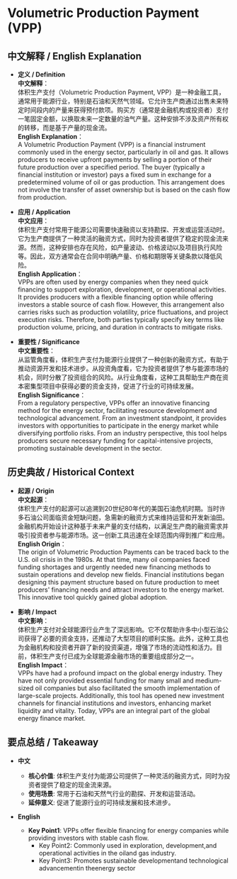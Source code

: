 # Volumetric Production Payment (VPP)

## 中文解释 / English Explanation

* **定义 / Definition**  
  **中文解释**：  
  体积生产支付（Volumetric Production Payment, VPP）是一种金融工具，通常用于能源行业，特别是石油和天然气领域。它允许生产商通过出售未来特定时间段内的产量来获得预付款项。购买方（通常是金融机构或投资者）支付一笔固定金额，以换取未来一定数量的油气产量。这种安排不涉及资产所有权的转移，而是基于产量的现金流。  
  **English Explanation**：  
  A Volumetric Production Payment (VPP) is a financial instrument commonly used in the energy sector, particularly in oil and gas. It allows producers to receive upfront payments by selling a portion of their future production over a specified period. The buyer (typically a financial institution or investor) pays a fixed sum in exchange for a predetermined volume of oil or gas production. This arrangement does not involve the transfer of asset ownership but is based on the cash flow from production.

* **应用 / Application**  
  **中文应用**：  
  体积生产支付常用于能源公司需要快速融资以支持勘探、开发或运营活动时。它为生产商提供了一种灵活的融资方式，同时为投资者提供了稳定的现金流来源。然而，这种安排也存在风险，如产量波动、价格波动以及项目执行风险等。因此，双方通常会在合同中明确产量、价格和期限等关键条款以降低风险。  
  **English Application**：  
  VPPs are often used by energy companies when they need quick financing to support exploration, development, or operational activities. It provides producers with a flexible financing option while offering investors a stable source of cash flow. However, this arrangement also carries risks such as production volatility, price fluctuations, and project execution risks. Therefore, both parties typically specify key terms like production volume, pricing, and duration in contracts to mitigate risks.

* **重要性 / Significance**  
  **中文重要性**：  
  从监管角度看，体积生产支付为能源行业提供了一种创新的融资方式，有助于推动资源开发和技术进步。从投资角度看，它为投资者提供了参与能源市场的机会，同时分散了投资组合的风险。从行业角度看，这种工具帮助生产商在资本密集型项目中获得必要的资金支持，促进了行业的可持续发展。  
  **English Significance**：  
  From a regulatory perspective, VPPs offer an innovative financing method for the energy sector, facilitating resource development and technological advancement. From an investment standpoint, it provides investors with opportunities to participate in the energy market while diversifying portfolio risks. From an industry perspective, this tool helps producers secure necessary funding for capital-intensive projects, promoting sustainable development in the sector.

## 历史典故 / Historical Context

* **起源 / Origin**  
  **中文起源**：  
  体积生产支付的起源可以追溯到20世纪80年代的美国石油危机时期。当时许多石油公司面临资金短缺问题，急需新的融资方式来维持运营和开发新油田。金融机构开始设计这种基于未来产量的支付结构，以满足生产商的融资需求并吸引投资者参与能源市场。这一创新工具迅速在全球范围内得到推广和应用。  
  **English Origin**：  
  The origin of Volumetric Production Payments can be traced back to the U.S. oil crisis in the 1980s. At that time, many oil companies faced funding shortages and urgently needed new financing methods to sustain operations and develop new fields. Financial institutions began designing this payment structure based on future production to meet producers' financing needs and attract investors to the energy market. This innovative tool quickly gained global adoption.

* **影响 / Impact**  
  **中文影响**：  
  体积生产支付对全球能源行业产生了深远影响。它不仅帮助许多中小型石油公司获得了必要的资金支持，还推动了大型项目的顺利实施。此外，这种工具也为金融机构和投资者开辟了新的投资渠道，增强了市场的流动性和活力。目前，体积生产支付已成为全球能源金融市场的重要组成部分之一。  
  **English Impact**：  
  VPPs have had a profound impact on the global energy industry. They have not only provided essential funding for many small and medium-sized oil companies but also facilitated the smooth implementation of large-scale projects. Additionally, this tool has opened new investment channels for financial institutions and investors, enhancing market liquidity and vitality. Today, VPPs are an integral part of the global energy finance market.

## 要点总结 / Takeaway

* **中文**  
  - **核心价值**: 体积生产支付为能源公司提供了一种灵活的融资方式，同时为投资者提供了稳定的现金流来源。
  - **使用场景**: 常用于石油和天然气行业的勘探、开发和运营活动。
  - **延伸意义**: 促进了能源行业的可持续发展和技术进步。

* **English**  
  - **Key Point1**: VPPs offer flexible financing for energy companies while providing investors with stable cash flow.
    - Key Point2: Commonly used in exploration, development,and operational activities in the oiland gas industry.
    - Key Point3: Promotes sustainable developmentand technological advancementin theenergy sector